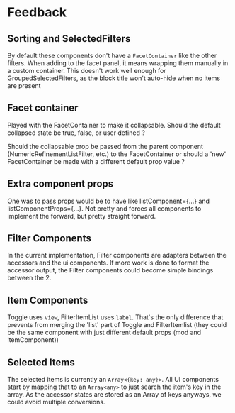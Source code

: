 # Feedback

## Sorting and SelectedFilters

By default these components don't have a `FacetContainer` like the other filters. When adding to the facet panel, it means wrapping them manually in a custom container. This doesn't work well enough for GroupedSelectedFilters, as the block title won't auto-hide when no items are present

## Facet container

Played with the FacetContainer to make it collapsable. Should the default collapsed state be true, false, or user defined ? 

Should the collapsable prop be passed from the parent component (NumericRefinementListFilter, etc.) to the FacetContainer or should a 'new' FacetContainer be made with a different default prop value ?


## Extra component props

One was to pass props would be to have like listComponent={...} and listComponentProps={...}. Not pretty and forces all components to implement the forward, but pretty straight forward.

## Filter Components

In the current implementation, Filter components are adapters between the accessors and the ui components. If more work is done to format the accessor output, the Filter components could become simple bindings between the 2. 

## Item Components

Toggle uses `view`, FilterItemList uses `label`. That's the only difference that prevents from merging the 'list' part of Toggle and FilterItemlist (they could be the same component with just different default props (mod and itemComponent))

## Selected Items

The selected items is currently an `Array<{key: any}>`. All UI components start by mapping that to an `Array<any>` to just search the item's key in the array. As the accessor states are stored as an Array of keys anyways, we could avoid multiple conversions. 
